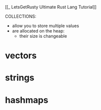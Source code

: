 [[_ LetsGetRusty Ultimate Rust Lang Tutorial]]

COLLECTIONS:
- allow you to store multiple values 
- are allocated on the heap:
	- their size is changeable

# vectors








# strings






# hashmaps













